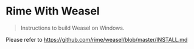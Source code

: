 # Rime With Weasel

> Instructions to build Weasel on Windows.

Please refer to
https://github.com/rime/weasel/blob/master/INSTALL.md
